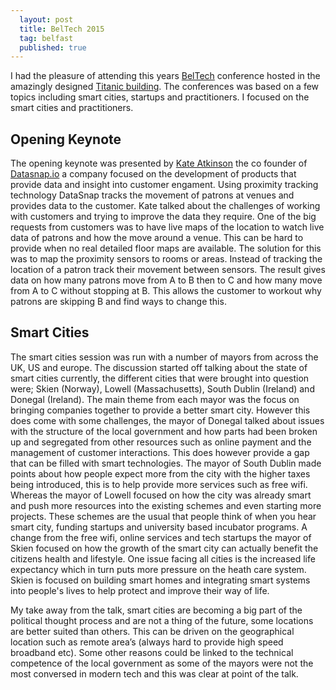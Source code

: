```yaml
---
  layout: post
  title: BelTech 2015
  tag: belfast
  published: true
---
```


I had the pleasure of attending this years [BelTech](http://www.beltech2015.com/) conference hosted in the amazingly designed [Titanic building](http://www.titanicbelfast.com/). The conferences was based on a few topics including smart cities, startups and practitioners. I focused on the smart cities and practitioners.   

## Opening Keynote 
The opening keynote was presented by [Kate Atkinson](https://twitter.com/_kate_atkinson_) the co founder of [Datasnap.io](http://datasnap.io/) a company focused on the development of products that provide data and insight into customer engament. Using proximity tracking technology DataSnap tracks the movement of patrons at venues and provides data to the customer. Kate talked about the challenges of working with customers and trying to improve the data they require. One of the big requests from customers was to have live maps of the location to watch live data of patrons and how the move around a venue. This can be hard to provide when no real detailed floor maps are available. The solution for this was to map the proximity sensors to rooms or areas. Instead of tracking the location of a patron track their movement between sensors. The result gives data on how many patrons move from A to B then to C and how many move from A to C without stopping at B. This allows the customer to workout why patrons are skipping B and find ways to change this. 

## Smart Cities 
The smart cities session was run with a number of mayors from across the UK, US and europe. The discussion started off talking about the state of smart cities currently, the different cities that were brought into question were; Skien (Norway), Lowell (Massachusetts), South Dublin (Ireland) and Donegal (Ireland). The main theme from each mayor was the focus on bringing companies together to provide a better smart city. However this does come with some challenges, the mayor of Donegal talked about issues with the structure of the local government and how parts had been broken up and segregated from other resources such as online payment and the management of customer interactions. This does however provide a gap that can be filled with smart technologies. The mayor of South Dublin made points about how people expect more from the city with the higher taxes being introduced, this is to help provide more services such as free wifi. Whereas the mayor of Lowell focused on how the city was already smart and push more resources into the existing schemes and even starting more projects. These schemes are the usual that people think of when you hear smart city, funding startups and university based incubator programs. A change from the free wifi, online services and tech startups the mayor of Skien focused on how the growth of the smart city can actually benefit the citizens health and lifestyle. One issue facing all cities is the increased life expectancy which in turn puts more pressure on the heath care system. Skien is focused on building smart homes and integrating smart systems into people's lives to help protect and improve their way of life. 

My take away from the talk, smart cities are becoming a big part of the political thought process and are not a thing of the future, some locations are better suited than others. This can be driven on the geographical location such as remote area’s (always hard to provide high speed broadband etc). Some other reasons could be linked to the technical competence of the local government as some of the mayors were not the most conversed in modern tech and this was clear at point of the talk. 




